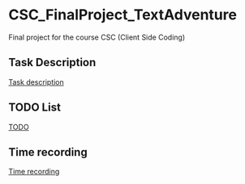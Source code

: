# CSC_FinalProject_TextAdventure

Final project for the course CSC (Client Side Coding)  

## Task Description
[Task description](markdown/Task_Description.md)

## TODO List
[TODO](markdown/TODO.md)

## Time recording
[Time recording](markdown/TIME_RECORDING.md)


